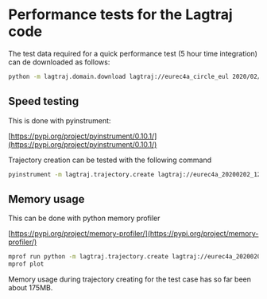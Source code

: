 # Performance tests for the Lagtraj code

The test data required for a quick performance test (5 hour time integration) can de downloaded as follows:

```bash
python -m lagtraj.domain.download lagtraj://eurec4a_circle_eul 2020/02/02 2020/02/02
```

## Speed testing

This is done with pyinstrument:

[https://pypi.org/project/pyinstrument/0.10.1/](https://pypi.org/project/pyinstrument/0.10.1/)

Trajectory creation can be tested with the following command

```bash
pyinstrument -m lagtraj.trajectory.create lagtraj://eurec4a_20200202_12_lag
```

## Memory usage

This can be done with python memory profiler

[https://pypi.org/project/memory-profiler/](https://pypi.org/project/memory-profiler/)

```bash
mprof run python -m lagtraj.trajectory.create lagtraj://eurec4a_20200202_12_lag
mprof plot
```

Memory usage during trajectory creating for the test case has so far been about 175MB.
